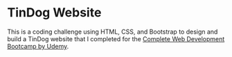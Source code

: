 # TinDog Website

This is a coding challenge using HTML, CSS, and Bootstrap to design and build a TinDog website that I completed for the [Complete Web Development Bootcamp by Udemy](https://www.udemy.com/course/the-complete-web-development-bootcamp/).

